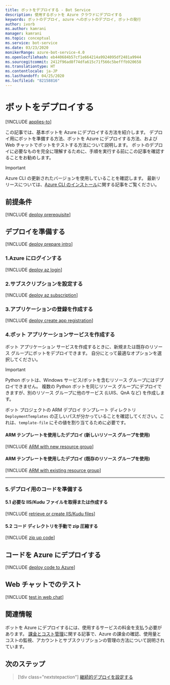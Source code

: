 ```yaml
---
title: ボットをデプロイする - Bot Service
description: 使用するボットを Azure クラウドにデプロイする
keywords: ボットのデプロイ, azure へのボットのデプロイ, ボットの発行
author: ivorb
ms.author: kamrani
manager: kamrani
ms.topic: conceptual
ms.service: bot-service
ms.date: 03/23/2020
monikerRange: azure-bot-service-4.0
ms.openlocfilehash: eb440684b57cf1e664214a9924095df2481a9944
ms.sourcegitcommit: 2412f96ad8f74dfa615c71f566c5befffb920658
ms.translationtype: HT
ms.contentlocale: ja-JP
ms.lasthandoff: 04/25/2020
ms.locfileid: "82158816"
---
```

# <a name="deploy-your-bot"></a>ボットをデプロイする

[!INCLUDE [applies-to](./includes/applies-to.md)]

この記事では、基本ボットを Azure にデプロイする方法を紹介します。 デプロイ用にボットを準備する方法、ボットを Azure にデプロイする方法、および Web チャットでボットをテストする方法について説明します。 ボットのデプロイに必要なものを完全に理解するために、手順を実行する前にこの記事を確認することをお勧めします。

> [!IMPORTANT]
> Azure CLI の更新されたバージョンを使用していることを確認します。
> 最新リリースについては、[Azure CLI のインストール](https://docs.microsoft.com/cli/azure/install-azure-cli?view=azure-cli-latest)に関する記事をご覧ください。


## <a name="prerequisites"></a>前提条件

[!INCLUDE [deploy prerequisite](~/includes/deploy/snippet-prerequisite.md)]

## <a name="prepare-for-deployment"></a>デプロイを準備する

[!INCLUDE [deploy prepare intro](~/includes/deploy/snippet-prepare-deploy-intro.md)]

### <a name="1-login-to-azure"></a>1.Azure にログインする

[!INCLUDE [deploy az login](~/includes/deploy/snippet-az-login.md)]

### <a name="2-set-the-subscription"></a>2.サブスクリプションを設定する

[!INCLUDE [deploy az subscription](~/includes/deploy/snippet-az-set-subscription.md)]

### <a name="3-create-the-application-registration"></a>3.アプリケーションの登録を作成する

[!INCLUDE [deploy create app registration](~/includes/deploy/snippet-create-app-registration.md)]

### <a name="4-create-the-bot-application-service"></a>4.ボット アプリケーションサービスを作成する

ボット アプリケーション サービスを作成するときに、新規または既存のリソース グループにボットをデプロイできます。 自分にとって最適なオプションを選択してください。

> [!IMPORTANT]
> Python ボットは、Windows サービス/ボットを含むリソース グループにはデプロイできません。  複数の Python ボットを同じリソース グループにデプロイできますが、別のリソース グループに他のサービス (LUIS、QnA など) を作成します。

ボット プロジェクトの ARM デプロイ テンプレート ディレクトリ `DeploymentTemplates` の正しいパスが分かっていることを確認してください。これは、`template-file` にその値を割り当てるために必要です。

#### <a name="deploy-via-arm-template-with-new-resource-group"></a>**ARM テンプレートを使用したデプロイ (**新しい**リソース グループを使用)**

<!-- ##### Create Azure resources -->
[!INCLUDE [ARM with new resource group](~/includes/deploy/snippet-ARM-new-resource-group.md)]


#### <a name="deploy-via-arm-template-with-existing--resource-group"></a>**ARM テンプレートを使用したデプロイ (**既存の**リソース グループを使用)**

[!INCLUDE [ARM with existing resource group](~/includes/deploy/snippet-ARM-existing-resource-group.md)]

---

### <a name="5-prepare-your-code-for-deployment"></a>5.デプロイ用のコードを準備する

#### <a name="51-retrieve-or-create-necessary-iiskudu-files"></a>5.1 必要な IIS/Kudu ファイルを取得または作成する

[!INCLUDE [retrieve or create IIS/Kudu files](~/includes/deploy/snippet-IIS-Kudu-files.md)]

#### <a name="52-zip-up-the-code-directory-manually"></a>5.2 コード ディレクトリを手動で zip 圧縮する

[!INCLUDE [zip up code](~/includes/deploy/snippet-zip-code.md)]

## <a name="deploy-code-to-azure"></a>コードを Azure にデプロイする

[!INCLUDE [deploy code to Azure](~/includes/deploy/snippet-deploy-code-to-az.md)]

## <a name="test-in-web-chat"></a>Web チャットでのテスト

[!INCLUDE [test in web chat](~/includes/deploy/snippet-test-in-web-chat.md)]

## <a name="additional-information"></a>関連情報

ボットを Azure にデプロイするには、使用するサービスの料金を支払う必要があります。 [課金とコスト管理](https://docs.microsoft.com/azure/billing/)に関する記事で、Azure の課金の確認、使用量とコストの監視、アカウントとサブスクリプションの管理の方法について説明されています。

## <a name="next-steps"></a>次のステップ

> [!div class="nextstepaction"]
> [継続的デプロイを設定する](bot-service-build-continuous-deployment.md)

<!-- ## Appendix

[!INCLUDE [deploy csharp bot to Azure](~/includes/deploy/snippet-deploy-simple-csharp-echo-bot.md)] -->
